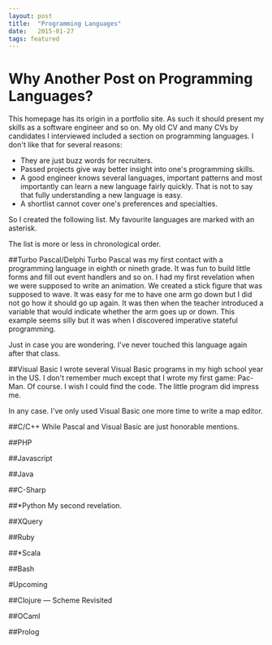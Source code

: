 ```yaml
---
layout: post
title:  "Programming Languages"
date:   2015-01-27
tags: featured
---
```


# Why Another Post on Programming Languages?
This homepage has its origin in a portfolio site. As such it should present my skills as a software engineer and so on. My old CV and many CVs by candidates I interviewed included a section on programming languages. I don't like that for several reasons:

* They are just buzz words for recruiters.
* Passed projects give way better insight into one's programming skills.
* A good engineer knows several languages, important patterns and most importantly can learn a new language fairly quickly. That is not to say that fully understanding a new language is easy.
* A shortlist cannot cover one's preferences and specialties.

So I created the following list. My favourite languages are marked with an asterisk.

The list is more or less in chronological order.

##Turbo Pascal/Delphi
Turbo Pascal was my first contact with a programming language in eighth or nineth grade. It was fun to build little forms and fill out event handlers and so on. I had my first revelation when we were supposed to write an animation. We created a stick figure that was supposed to wave. It was easy for me to have one arm go down but I did not go how it should go up again. It was then when the teacher introduced a variable that would indicate whether the arm goes up or down. This example seems silly but it was when I discovered imperative stateful programming.

Just in case you are wondering. I've never touched this language again after that class.

##Visual Basic
I wrote several Visual Basic programs in my high school year in the US. I don't remember much except that I wrote my first game: Pac-Man. Of course. I wish I could find the code. The little program did impress me.

In any case. I've only used Visual Basic one more time to write a map editor.

##C/C++
While Pascal and Visual Basic are just honorable mentions.

##PHP

##Javascript

##Java

##C-Sharp

##*Python
My second revelation.

##XQuery

##Ruby

##*Scala

##Bash


#Upcoming

##Clojure — Scheme Revisited

##OCaml

##Prolog
